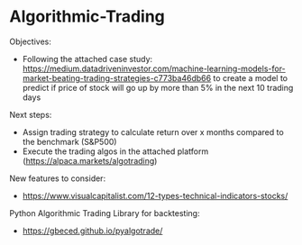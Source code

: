 # Algorithmic-Trading

Objectives:
- Following the attached case study: https://medium.datadriveninvestor.com/machine-learning-models-for-market-beating-trading-strategies-c773ba46db66 to create a model to predict if price of stock will go up by more than 5% in the next 10 trading days


Next steps: 
-   Assign trading strategy to calculate return over x months compared to the benchmark (S&P500)
-   Execute the trading algos in the attached platform (https://alpaca.markets/algotrading)


New features to consider:
- https://www.visualcapitalist.com/12-types-technical-indicators-stocks/

Python Algorithmic Trading Library for backtesting:
- https://gbeced.github.io/pyalgotrade/

